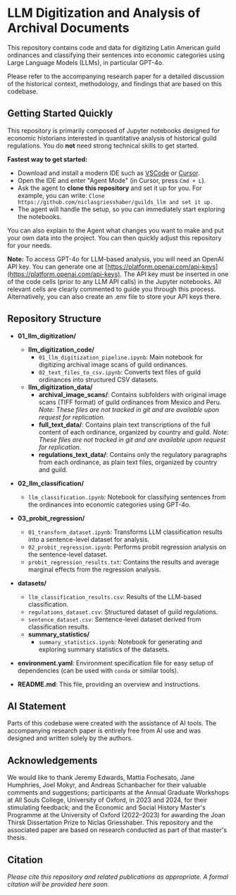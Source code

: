 # LLM Digitization and Analysis of Archival Documents

This repository contains code and data for digitizing Latin American guild ordinances and classifying their sentences into economic categories using Large Language Models (LLMs), in particular GPT-4o.

Please refer to the accompanying research paper for a detailed discussion of the historical context, methodology, and findings that are based on this codebase.

## Getting Started Quickly

This repository is primarily composed of Jupyter notebooks designed for economic historians interested in quantitative analysis of historical guild regulations. You do **not** need strong technical skills to get started.

**Fastest way to get started:**
- Download and install a modern IDE such as [VSCode](https://code.visualstudio.com) or [Cursor](https://cursor.com/en).
- Open the IDE and enter "Agent Mode" (in Cursor, press `Cmd + L`).
- Ask the agent to **clone this repository** and set it up for you. For example, you can write: `Clone https://github.com/niclasgriesshaber/guilds_llm and set it up.`
- The agent will handle the setup, so you can immediately start exploring the notebooks.

You can also explain to the Agent what changes you want to make and put your own data into the project. You can then quickly adjust this repository for your needs.

**Note:** To access GPT-4o for LLM-based analysis, you will need an OpenAI API key. You can generate one at [https://platform.openai.com/api-keys](https://platform.openai.com/api-keys). The API key must be inserted in one of the code cells (prior to any LLM API calls) in the Jupyter notebooks. All relevant cells are clearly commented to guide you through this process. Alternatively, you can also create an .env file to store your API keys there.

## Repository Structure

- **01_llm_digitization/**
  - **llm_digitization_code/**
    - `01_llm_digitization_pipeline.ipynb`: Main notebook for digitizing archival image scans of guild ordinances.
    - `02_text_files_to_csv.ipynb`: Converts text files of guild ordinances into structured CSV datasets.
  - **llm_digitization_data/**
    - **archival_image_scans/**: Contains subfolders with original image scans (TIFF format) of guild ordinances from Mexico and Peru. *Note: These files are not tracked in git and are available upon request for replication.*
    - **full_text_data/**: Contains plain text transcriptions of the full content of each ordinance, organized by country and guild. *Note: These files are not tracked in git and are available upon request for replication.*
    - **regulations_text_data/**: Contains only the regulatory paragraphs from each ordinance, as plain text files, organized by country and guild.

- **02_llm_classification/**
  - `llm_classification.ipynb`: Notebook for classifying sentences from the ordinances into economic categories using GPT-4o.

- **03_probit_regression/**
  - `01_transform_dataset.ipynb`: Transforms LLM classification results into a sentence-level dataset for analysis.
  - `02_probit_regression.ipynb`: Performs probit regression analysis on the sentence-level dataset.
  - `probit_regression_results.txt`: Contains the results and average marginal effects from the regression analysis.

- **datasets/**
  - `llm_classification_results.csv`: Results of the LLM-based classification.
  - `regulations_dataset.csv`: Structured dataset of guild regulations.
  - `sentence_dataset.csv`: Sentence-level dataset derived from classification results.
  - **summary_statistics/**
    - `summary_statistics.ipynb`: Notebook for generating and exploring summary statistics of the datasets.

- **environment.yaml**: Environment specification file for easy setup of dependencies (can be used with `conda` or similar tools).
- **README.md**: This file, providing an overview and instructions.

## AI Statement

Parts of this codebase were created with the assistance of AI tools. The accompanying research paper is entirely free from AI use and was designed and written solely by the authors.

## Acknowledgements

We would like to thank Jeremy Edwards, Mattia Fochesato, Jane Humphries, Joel Mokyr, and Andreas Schanbacher for their valuable comments and suggestions; participants at the Annual Graduate Workshops at All Souls College, University of Oxford, in 2023 and 2024, for their stimulating feedback; and the Economic and Social History Master's Programme at the University of Oxford (2022–2023) for awarding the Joan Thirsk Dissertation Prize to Niclas Griesshaber. This repository and the associated paper are based on research conducted as part of that master's thesis.

## Citation

*Please cite this repository and related publications as appropriate. A formal citation will be provided here soon.*